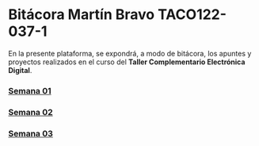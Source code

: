 # Bitácora Martín Bravo TACO122-037-1

En la presente plataforma, se expondrá, a modo de bitácora, los apuntes y proyectos realizados en el curso del **Taller Complementario Electrónica Digital**.

### [Semana 01](https://github.com/Martobrave/taco122-037-bitacora-martobrave/tree/a04ebc613ff3a186582f68dfb0c434b3fb60b788/Semana01)

### [Semana 02](https://github.com/Martobrave/taco122-037-bitacora-martobrave/blob/a17bea56891746a44f67a5ed1641bc3734db6e46/Semana%2002/README.MD)

### [Semana 03](https://github.com/Martobrave/taco122-037-bitacora-martobrave/blob/12f79bc93f2f3b0ae6efc3b041bb8e0a717efe11/Semana%2003/README.md)
